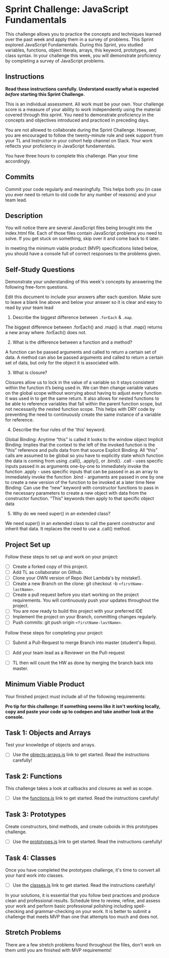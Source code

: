 # Sprint Challenge: JavaScript Fundamentals

This challenge allows you to practice the concepts and techniques learned over the past week and apply them in a survey of problems. This Sprint explored JavaScript Fundamentals. During this Sprint, you studied variables, functions, object literals, arrays, this keyword, prototypes, and class syntax. In your challenge this week, you will demonstrate proficiency by completing a survey of JavaScript problems.

## Instructions

**Read these instructions carefully. Understand exactly what is expected _before_ starting this Sprint Challenge.**

This is an individual assessment. All work must be your own. Your challenge score is a measure of your ability to work independently using the material covered through this sprint. You need to demonstrate proficiency in the concepts and objectives introduced and practiced in preceding days.

You are not allowed to collaborate during the Sprint Challenge. However, you are encouraged to follow the twenty-minute rule and seek support from your TL and Instructor in your cohort help channel on Slack. Your work reflects your proficiency in JavaScript fundamentals.

You have three hours to complete this challenge. Plan your time accordingly.

## Commits

Commit your code regularly and meaningfully. This helps both you (in case you ever need to return to old code for any number of reasons) and your team lead.

## Description

You will notice there are several JavaScript files being brought into the index.html file.  Each of those files contain JavaScript problems you need to solve.  If you get stuck on something, skip over it and come back to it later.

In meeting the minimum viable product (MVP) specifications listed below, you should have a console full of correct responses to the problems given.

## Self-Study Questions

Demonstrate your understanding of this week's concepts by answering the following free-form questions.

Edit this document to include your answers after each question. Make sure to leave a blank line above and below your answer so it is clear and easy to read by your team lead

1. Describe the biggest difference between `.forEach` & `.map`.

The biggest difference between .forEach() and .map() is that .map() returns a new array where .forEach() does not.

2. What is the difference between a function and a method?

A function can be passed arguments and called to return a certain set of data. A method can also be passed arguments and called to return a certain set of data, but only for the object it is associated with.

3. What is closure?

Closures allow us to lock in the value of a variable so it stays consistent within the function it’s being used in. We can then change variable values on the global scope without worrying about having to adjust every function it was used in to get the same return.
It also allows for nested functions to be able to reference variables that fall within the parent function scope, but not necessarily the nested function scope. This helps with DRY code by preventing the need to continuously create the same instance of a variable for reference.


4. Describe the four rules of the 'this' keyword.

Global Binding: Anytime “this” is called it looks to the window object
Implicit Binding: Implies that the context to the left of the invoked function is the “this” reference and pulls data from that source
Explicit Binding: All “this” calls are assumed to be global so you have to explicitly state which function the data is coming from using .call(), .apply(), or .bind().
	.call - uses specific inputs passed in as arguments one-by-one to immediately invoke the function
	.apply - uses specific inputs that can be passed in as an array to immediately invoke the function
	.bind - arguments are passed in one by one to create a new version of the function to be invoked at a later time
New Binding: Can use the “new” keyword with constructor functions to pass in the necessary parameters to create a new object with data from the constructor function. “This” keywords then apply to that specific object data


5. Why do we need super() in an extended class?

We need super() in an extended class to call the parent constructor and inherit that data. It replaces the need to use a .call() method.

## Project Set up

Follow these steps to set up and work on your project:

- [ ] Create a forked copy of this project.
- [ ] Add TL as collaborator on Github.
- [ ] Clone your OWN version of Repo (Not Lambda's by mistake!).
- [ ] Create a new Branch on the clone: git checkout -b `<firstName-lastName>`.
- [ ] Create a pull request before you start working on the project requirements.  You will continuously push your updates throughout the project.
- [ ] You are now ready to build this project with your preferred IDE
- [ ] Implement the project on your Branch, committing changes regularly.
- [ ] Push commits: git push origin `<firstName-lastName>`.

Follow these steps for completing your project:

- [ ] Submit a Pull-Request to merge <firstName-lastName> Branch into master (student's  Repo).
- [ ] Add your team lead as a Reviewer on the Pull-request
- [ ] TL then will count the HW as done by  merging the branch back into master.


## Minimum Viable Product

Your finished project must include all of the following requirements:

**Pro tip for this challenge: If something seems like it isn't working locally, copy and paste your code up to codepen and take another look at the console.**

## Task 1: Objects and Arrays
Test your knowledge of objects and arrays. 
* [ ] Use the [objects-arrays.js](challenges/objects-arrays.js) link to get started.  Read the instructions carefully!

## Task 2: Functions
This challenge takes a look at callbacks and closures as well as scope. 
* [ ] Use the [functions.js](challenges/functions.js) link to get started. Read the instructions carefully!

## Task 3: Prototypes
Create constructors, bind methods, and create cuboids in this prototypes challenge.
* [ ] Use the [prototypes.js](challenges/prototypes.js) link to get started. Read the instructions carefully!

## Task 4: Classes
Once you have completed the prototypes challenge, it's time to convert all your hard work into classes.
* [ ] Use the [classes.js](challenges/classes.js) link to get started. Read the instructions carefully!

In your solutions, it is essential that you follow best practices and produce clean and professional results. Schedule time to review, refine, and assess your work and perform basic professional polishing including spell-checking and grammar-checking on your work. It is better to submit a challenge that meets MVP than one that attempts too much and does not.

## Stretch Problems

There are a few stretch problems found throughout the files, don't work on them until you are finished with MVP requirements!
